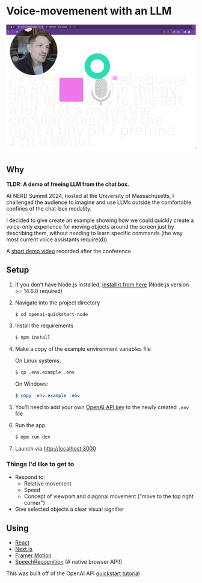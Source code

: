 # Voice-movemenent with an LLM

![Demo](docs/moveObjectsGIF.gif)


## Why

**TLDR: A demo of freeing LLM from the chat box.**

At NERD Summit 2024, hosted at the University of Massachusetts,  I challenged the audience to imagine and use LLMs outside the comfortable confines of the chat-box modality.

I decided to give create an example showing how we could quickly create a voice-only experience for moving objects around the screen just by describing them, without needing to learn specific commands (the way most current voice assistants require(d)).

A [short demo video](https://www.linkedin.com/feed/update/urn:li:activity:7183837944942600194/) recorded after the conference


## Setup

1. If you don’t have Node.js installed, [install it from here](https://nodejs.org/en/) (Node.js version >= 14.6.0 required)

2. Navigate into the project directory

   ```bash
   $ cd openai-quickstart-node
   ```

3. Install the requirements

   ```bash
   $ npm install
   ```

5. Make a copy of the example environment variables file

   On Linux systems: 
   ```bash
   $ cp .env.example .env
   ```
   On Windows:
   ```powershell
   $ copy .env.example .env
   ```
6. You'll need to add your own [OpenAI API key](https://platform.openai.com/account/api-keys) to the newly created `.env` file

7. Run the app

   ```bash
   $ npm run dev
   ```

8. Launch via [http://localhost:3000](http://localhost:3000)


### Things I'd like to get to
- Respond to:
	* Relative movement
	* Speed
	* Concept of viewport and diagonal movement ("move to the top right corner")
- Give selected objects a clear visual signifier



## Using
- [React](https://reactjs.org/)
- [Next.js](https://nextjs.org/)
- [Framer Motion](https://www.framer.com/motion/)
- [SpeechRecognition](https://developer.mozilla.org/en-US/docs/Web/API/SpeechRecognition) (A native browser API!)



This was built off of the OpenAI API [quickstart tutorial](https://platform.openai.com/docs/quickstart)
